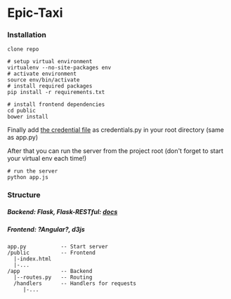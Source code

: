 Epic-Taxi
===================

### Installation

```
clone repo

# setup virtual environment
virtualenv --no-site-packages env
# activate environment
source env/bin/activate
# install required packages
pip install -r requirements.txt

# install frontend dependencies
cd public
bower install
```

Finally add [the credential file](https://gist.github.com/fawind/5e52b568c0a8f8636da2) as credentials.py in your root directory (same as app.py)

After that you can run the server from the project root (don't forget to start your virtual env each time!)
```
# run the server
python app.js

```

### Structure

##### Backend: Flask, Flask-RESTful: [docs](https://flask-restful.readthedocs.org/en/0.3.3/)

##### Frontend: ?Angular?, d3js


```
app.py           -- Start server
/public          -- Frontend
  |-index.html
  |-...
/app             -- Backend
  |--routes.py   -- Routing
  /handlers      -- Handlers for requests
     |-...
```
